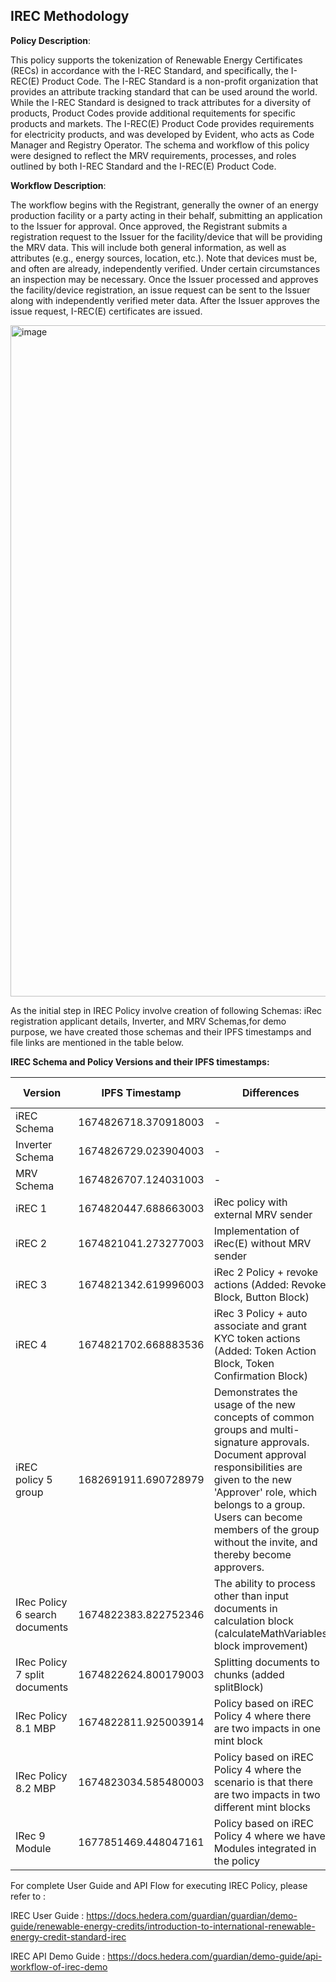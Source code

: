 ## IREC Methodology

**Policy Description**: 

This policy supports the tokenization of Renewable Energy Certificates (RECs) in accordance with the I-REC Standard, and specifically, the I-REC(E) Product Code. The I-REC Standard is a non-profit organization that provides an attribute tracking standard that can be used around the world. While the I-REC Standard is designed to track attributes for a diversity of products, Product Codes provide additional requitements for specific products and markets. The I-REC(E) Product Code provides requirements for electricity products, and was developed by Evident, who acts as Code Manager and Registry Operator. 
The schema and workflow of this policy were designed to reflect the MRV requirements, processes, and roles outlined by both I-REC Standard and the I-REC(E) Product Code. 

**Workflow Description**:

The workflow begins with the Registrant, generally the owner of an energy production facility or a party acting in their behalf, submitting an application to the Issuer for approval. Once approved, the Registrant submits a registration request to the Issuer for the facility/device that will be providing the MRV data. This will include both general information, as well as attributes (e.g., energy sources, location, etc.). Note that devices must be, and often are already, independently verified. Under certain circumstances an inspection may be necessary. Once the Issuer processed and approves the facility/device registration, an issue request can be sent to the Issuer along with independently verified meter data. After the Issuer approves the issue request, I-REC(E) certificates are issued. 

<img width="1074" alt="image" src="https://user-images.githubusercontent.com/79293833/186931734-b7303b0e-81e5-433f-b71c-509e83dc186b.png">

As the initial step in IREC Policy involve creation of following Schemas: iRec registration applicant details, Inverter, and MRV Schemas,for demo purpose, we have created those schemas and their IPFS timestamps and file links are mentioned in the table below.

**IREC Schema and Policy Versions and their IPFS timestamps:**

| Version | IPFS Timestamp | Differences | Schema/Policy File Link |
|---|---|---|---:|
| iREC Schema | 1674826718.370918003 | - |[Link](https://github.com/hashgraph/guardian/blob/main/Methodology%20Library/iREC/Schema/iREC%20Schema.schema) |
| Inverter Schema | 1674826729.023904003 | -| [Link](https://github.com/hashgraph/guardian/blob/develop/Methodology%20Library/iREC/Schema/Inverter.schema) |
| MRV Schema | 1674826707.124031003 |- | [Link](https://github.com/hashgraph/guardian/blob/main/Methodology%20Library/iREC/Schema/MRV.schema) |
| iREC 1 | 1674820447.688663003 | iRec policy with external MRV sender | [Link](https://github.com/hashgraph/guardian/blob/main/Methodology%20Library/iREC/Policies/iRec%20Policy.policy) |
| iREC 2 | 1674821041.273277003 | Implementation of iRec(E) without MRV sender | [Link](https://github.com/hashgraph/guardian/blob/main/Methodology%20Library/iREC/Policies/iRec%20Policy%202.policy) |
| iREC 3 | 1674821342.619996003 | iRec 2 Policy + revoke actions (Added: Revoke Block, Button Block) | [Link](https://github.com/hashgraph/guardian/blob/main/Methodology%20Library/iREC/Policies/IRec%20Policy%203.policy) |
| iREC 4 | 1674821702.668883536 | iRec 3 Policy + auto associate and grant KYC token actions (Added: Token Action Block, Token Confirmation Block) | [Link](https://github.com/hashgraph/guardian/blob/main/Methodology%20Library/iREC/Policies/IRec%20Policy%204.policy) |
| iREC policy 5 group | 1682691911.690728979 | Demonstrates the usage of the new concepts of common groups and multi-signature approvals. Document approval responsibilities are given to the new 'Approver' role, which belongs to a group. Users can become members of the group without the invite, and thereby become approvers. | [Link](https://github.com/hashgraph/guardian/blob/main/Methodology%20Library/iREC/Policies/IRec%20Policy%205%20group%20(1663850151.496004277).policy) |
| IRec Policy 6 search documents | 1674822383.822752346 | The ability to process other than input documents in calculation block (calculateMathVariables block improvement) | [Link](https://github.com/hashgraph/guardian/blob/main/Methodology%20Library/iREC/Policies/IRec%20Policy%206%20search%20documents%20(1666182325.863957003).policy) |
| IRec Policy 7 split documents | 1674822624.800179003 | Splitting documents to chunks (added splitBlock) | [Link](https://github.com/hashgraph/guardian/blob/main/Methodology%20Library/iREC/Policies/IRec%20Policy%207%20split%20documents%20(1666798058.496271367).policy) |
| IRec Policy 8.1 MBP | 1674822811.925003914 | Policy based on iREC Policy 4 where there are two impacts in one mint block | [Link](https://github.com/hashgraph/guardian/blob/main/Methodology%20Library/iREC/Policies/IRec%20Policy%208.1%20MBP%20(1670329794.680515003).policy) |
| IRec Policy 8.2 MBP | 1674823034.585480003 | Policy based on iREC Policy 4 where the scenario is that there are two impacts in two different mint blocks | [Link](https://github.com/hashgraph/guardian/blob/main/Methodology%20Library/iREC/Policies/IRec%20Policy%208.2%20MBP%20(1670500065.430227921).policy) |
| IRec 9 Module | 1677851469.448047161 | Policy based on iREC Policy 4 where we have Modules integrated in the policy | [Link](https://github.com/hashgraph/guardian/blob/main/Methodology%20Library/iREC/Policies/iRec%209%20Module%20(1677851469.448047161).policy) |


For complete User Guide and API Flow for executing IREC Policy, please refer to :

IREC User Guide : https://docs.hedera.com/guardian/guardian/demo-guide/renewable-energy-credits/introduction-to-international-renewable-energy-credit-standard-irec

IREC API Demo Guide : https://docs.hedera.com/guardian/demo-guide/api-workflow-of-irec-demo
